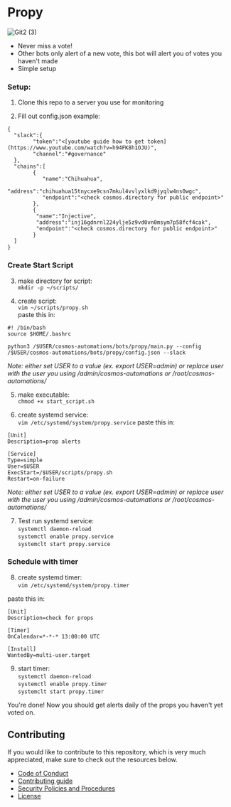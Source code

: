 # Propy

![Git2 (3)](https://user-images.githubusercontent.com/111542162/230439615-5937dd0a-4945-4279-abbf-8950cfddf0d5.png)

[discord invite]: https://discord.com/invite/tSxyyCWgYX
[discord badge]: https://img.shields.io/discord/908044702794801233
[twitter handle]: https://img.shields.io/twitter/follow/WhiteWhaleDefi.svg?style=social&label=Follow
[twitter badge]: https://twitter.com/intent/follow?screen_name=WhiteWhaleDefi

- Never miss a vote!
- Other bots only alert of a new vote, this bot will alert you of votes you haven't made
- Simple setup


### Setup:

1. Clone this repo to a server you use for monitoring

2. Fill out config.json
example: 
```
{
  "slack":{
        "token":"<[youtube guide how to get token](https://www.youtube.com/watch?v=h94FK8h1OJU)",
        "channel":"#governance"
  },
  "chains":[
        {
           "name":"Chihuahua",
           "address":"chihuahua15tnycxe9csn7mkul4vvlyxlkd9jyqlw4ns0wgc",
           "endpoint":"<check cosmos.directory for public endpoint>"
        },
        {
         "name":"Injective",
         "address":"inj16gdnrnl224ylje5z9vd0vn0msym7p58fcf4cak",
         "endpoint":"<check cosmos.directory for public endpoint>"
        }
  ]
}
```


### Create Start Script

3. make directory for script:  
`mkdir -p ~/scripts/`  

4. create script:  
`vim ~/scripts/propy.sh`  
paste this in:  
```
#! /bin/bash
source $HOME/.bashrc

python3 /$USER/cosmos-automations/bots/propy/main.py --config /$USER/cosmos-automations/bots/propy/config.json --slack
```
_Note: either set USER to a value (ex. export USER=admin) or replace user with the user you using /admin/cosmos-automations or /root/cosmos-automations/_

5. make executable:  
`chmod +x start_script.sh `

6. create systemd service:  
`vim /etc/systemd/system/propy.service`
paste this in:  
```
[Unit]
Description=prop alerts

[Service]
Type=simple
User=$USER
ExecStart=/$USER/scripts/propy.sh
Restart=on-failure
```
_Note: either set USER to a value (ex. export USER=admin) or replace user with the user you using /admin/cosmos-automations or /root/cosmos-automations/_


7. Test run systemd service:  
`systemctl daemon-reload`  
`systemctl enable propy.service`   
`systemclt start propy.service`  


### Schedule with timer  

8. create systemd timer:  
`vim /etc/systemd/system/propy.timer`  

paste this in:  
```
[Unit]
Description=check for props

[Timer]
OnCalendar=*-*-* 13:00:00 UTC

[Install]
WantedBy=multi-user.target
```

9. start timer:  
`systemctl daemon-reload`  
`systemctl enable propy.timer`  
`systemclt start propy.timer`  


You're done! Now you should get alerts daily of the props you haven't yet voted on. 

## Contributing
If you would like to contribute to this repository, which is very much appreciated, make sure to check out the resources below. 
- [Code of Conduct](./docs/CODE_OF_CONDUCT.md)
- [Contributing guide](./docs/CONTRIBUTING.md)
- [Security Policies and Procedures](./docs/SECURITY.md)
- [License](./LICENSE)

